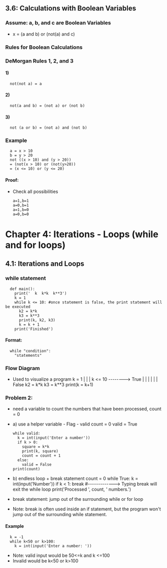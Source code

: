 ## 3.6: Calculations with Boolean Variables
### Assume: a, b, and c are Boolean Variables
* x = (a and b) or (not(a) and c)

### Rules for Boolean Calculations
### DeMorgan Rules 1, 2, and 3
#### 1)
      not(not a) = a
#### 2)
      not(a and b) = (not a) or (not b)
#### 3)
      not (a or b) = (not a) and (not b)
### Example
      a = x > 10
      b = y > 20
      not ((x > 10) and (y > 20))
      = (not(x > 10) or (not(y>20))
      = (x <= 10) or (y <= 20)
#### Proof:
* Check all possibilities

      a=1,b=1
      a=0,b=1
      a=1,b=0
      a=0,b=0

# Chapter 4: Iterations - Loops (while and for loops)
## 4.1: Iterations and Loops
### while statement
      def main():
        print('  k  k*k  k**3')
        k = 1
        while k <= 10: #once statement is false, the print statement will be executed
          k2 = k*k
          k3 = k**3
          print(k, k2, k3)
          k = k + 1
        print('Finished')
#### Format:
      while "condition":
        "statements"
### Flow Diagram
* Used to visualize a program
      k = 1
        |
        |
        |
      k <= 10 --------> True
        |                |
        |                |
        |                |
        False          k2 = k*k
                      k3 = k**3
                      print(k = k+1)  

### Problem 2:
* need a variable to count the numbers that have been processed, count = 0
* a) use a helper variable - Flag - valid
      count = 0
      valid = True

      while valid:
        k = int(input('Enter a number'))
        if k > 0:
          square = k*k
          print(k, square)
          count = count + 1
        else:
          valid = False
      print(count)

* b) endless loop + break statement
      count = 0
      while True:
        k = int(input('Number'))
        if k < 1:
          break #-------------> Typing break will exit the while loop
      print('Processed ', count, ' numbers.')
* break statement: jump out of the surrounding while or for loop

* Note: break is often used inside an if statement, but the program won't jump out of the surrounding while statement.

#### Example
      k = -1
      while k<50 or k>100:
        k = int(input('Enter a number: '))
* Note: valid input would be 50<=k and k <=100
* Invalid would be k<50 or k>100
